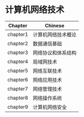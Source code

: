 # 计算机网络技术

| Chapter  | Chinese            |
| -------- | ------------------ |
| chapter1 | 计算机网络技术概论 |
| chapter2 | 数据通信基础       |
| chapter3 | 网络协议和体系结构 |
| chapter4 | 局域网技术         |
| chapter5 | 网络互联技术       |
| chapter6 | 网络应用技术       |
| chapter7 | 网络管理技术       |
| chapter8 | 网络操作系统       |
| chapter9 | 计算机网络安全     |
